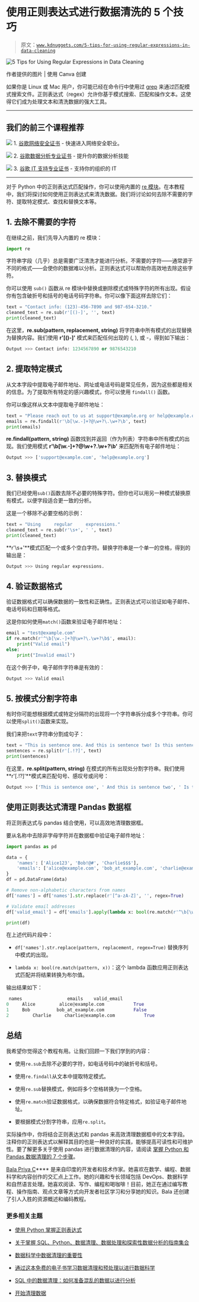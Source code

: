 # 使用正则表达式进行数据清洗的 5 个技巧

> 原文：[`www.kdnuggets.com/5-tips-for-using-regular-expressions-in-data-cleaning`](https://www.kdnuggets.com/5-tips-for-using-regular-expressions-in-data-cleaning)

![5 Tips for Using Regular Expressions in Data Cleaning](img/dd0cd3b5a960921fd88cc33160d7c5a8.png)

作者提供的图片 | 使用 Canva 创建

如果你是 Linux 或 Mac 用户，你可能已经在命令行中使用过 [grep](https://www.gnu.org/software/grep/manual/grep.html) 来通过匹配模式搜索文件。正则表达式（regex）允许你基于模式搜索、匹配和操作文本。这使得它们成为处理文本和清洗数据的强大工具。

* * *

## 我们的前三个课程推荐

![](img/0244c01ba9267c002ef39d4907e0b8fb.png) 1\. [谷歌网络安全证书](https://www.kdnuggets.com/google-cybersecurity) - 快速进入网络安全职业。

![](img/e225c49c3c91745821c8c0368bf04711.png) 2\. [谷歌数据分析专业证书](https://www.kdnuggets.com/google-data-analytics) - 提升你的数据分析技能

![](img/0244c01ba9267c002ef39d4907e0b8fb.png) 3\. [谷歌 IT 支持专业证书](https://www.kdnuggets.com/google-itsupport) - 支持你的组织的 IT

* * *

对于 Python 中的正则表达式匹配操作，你可以使用内置的 [re 模块](https://docs.python.org/3/library/re.html)。在本教程中，我们将探讨如何使用正则表达式来清洗数据。我们将讨论如何去除不需要的字符、提取特定模式、查找和替换文本等。

## 1\. 去除不需要的字符

在继续之前，我们先导入内置的 re 模块：

```py
import re
```

字符串字段（几乎）总是需要广泛清洗才能进行分析。不需要的字符——通常源于不同的格式——会使你的数据难以分析。正则表达式可以帮助你高效地去除这些字符。

你可以使用 `sub()` 函数从 re 模块中替换或删除模式或特殊字符的所有出现。假设你有包含破折号和括号的电话号码字符串。你可以像下面这样去除它们：

```py
text = "Contact info: (123)-456-7890 and 987-654-3210."
cleaned_text = re.sub(r'[()-]', '', text)
print(cleaned_text) 
```

在这里，**re.sub(pattern, replacement, string)** 将字符串中所有模式的出现替换为替换内容。我们使用 **r'[()-]'** 模式来匹配任何出现的 (, ), 或 -，得到如下输出：

```py
Output >>> Contact info: 1234567890 or 9876543210
```

## 2\. 提取特定模式

从文本字段中提取电子邮件地址、网址或电话号码是常见任务，因为这些都是相关的信息。为了提取所有特定的感兴趣模式，你可以使用 `findall()` 函数。

你可以像这样从文本中提取电子邮件地址：

```py
text = "Please reach out to us at support@example.org or help@example.org."
emails = re.findall(r'\b[\w.-]+?@\w+?\.\w+?\b', text)
print(emails)
```

**re.findall(pattern, string)** 函数找到并返回（作为列表）字符串中所有模式的出现。我们使用模式 **r'\b[\w.-]+?@\w+?\.\w+?\b'** 来匹配所有电子邮件地址：

```py
Output >>> ['support@example.com', 'help@example.org']
```

## 3\. 替换模式

我们已经使用`sub()`函数去除不必要的特殊字符。但你也可以用另一种模式替换原有模式，以便字段适合更一致的分析。

这是一个移除不必要空格的示例：

```py
text = "Using     regular     expressions."
cleaned_text = re.sub(r'\s+', ' ', text)
print(cleaned_text) 
```

**r'\s+'**模式匹配一个或多个空白字符。替换字符串是一个单一的空格，得到的输出是：

```py
Output >>> Using regular expressions.
```

## 4\. 验证数据格式

验证数据格式可以确保数据的一致性和正确性。正则表达式可以验证如电子邮件、电话号码和日期等格式。

这是你如何使用`match()`函数来验证电子邮件地址：

```py
email = "test@example.com"
if re.match(r'^\b[\w.-]+?@\w+?\.\w+?\b$', email):
    print("Valid email")  
else:
    print("Invalid email")
```

在这个例子中，电子邮件字符串是有效的：

```py
Output >>> Valid email
```

## 5\. 按模式分割字符串

有时你可能想根据模式或特定分隔符的出现将一个字符串拆分成多个字符串。你可以使用`split()`函数来实现。

我们来把`text`字符串分割成句子：

```py
text = "This is sentence one. And this is sentence two! Is this sentence three?"
sentences = re.split(r'[.!?]', text)
print(sentences) 
```

在这里，**re.split(pattern, string)** 在模式的所有出现处分割字符串。我们使用**r'[.!?]'**模式来匹配句号、感叹号或问号：

```py
Output >>> ['This is sentence one', ' And this is sentence two', ' Is this sentence three', '']
```

## 使用正则表达式清理 Pandas 数据框

将正则表达式与 pandas 结合使用，可以高效地清理数据框。

要从名称中去除非字母字符并在数据框中验证电子邮件地址：

```py
import pandas as pd

data = {
	'names': ['Alice123', 'Bob!@#', 'Charlie$$$'],
	'emails': ['alice@example.com', 'bob_at_example.com', 'charlie@example.com']
}
df = pd.DataFrame(data)

# Remove non-alphabetic characters from names
df['names'] = df['names'].str.replace(r'[^a-zA-Z]', '', regex=True)

# Validate email addresses
df['valid_email'] = df['emails'].apply(lambda x: bool(re.match(r'^\b[\w.-]+?@\w+?\.\w+?\b$', x)))

print(df)
```

在上述代码片段中：

+   `df['names'].str.replace(pattern, replacement, regex=True)` 替换序列中模式的出现。

+   `lambda x: bool(re.match(pattern, x))`：这个 lambda 函数应用正则表达式匹配并将结果转换为布尔值。

输出结果如下：

```py
 names           	   emails    valid_email
0	  Alice	        alice@example.com     	    True
1  	  Bob          bob_at_example.com    	    False
2         Charlie     charlie@example.com     	    True
```

## 总结

我希望你觉得这个教程有用。让我们回顾一下我们学到的内容：

+   使用`re.sub`去除不必要的字符，如电话号码中的破折号和括号。

+   使用`re.findall`从文本中提取特定模式。

+   使用`re.sub`替换模式，例如将多个空格转换为一个空格。

+   使用`re.match`验证数据格式，以确保数据符合特定格式，如验证电子邮件地址。

+   要根据模式分割字符串，应用`re.split`。

实际操作中，你将结合正则表达式和 pandas 来高效清理数据框中的文本字段。注释你的正则表达式以解释其目的也是一种良好的实践，能够提高可读性和可维护性。要了解更多关于使用 pandas 进行数据清理的内容，请阅读 [掌握 Python 和 Pandas 数据清理的 7 个步骤](https://www.kdnuggets.com/7-steps-to-mastering-data-cleaning-with-python-and-pandas)。

**[](https://twitter.com/balawc27)**[Bala Priya C](https://www.kdnuggets.com/wp-content/uploads/bala-priya-author-image-update-230821.jpg)**** 是来自印度的开发者和技术作家。她喜欢在数学、编程、数据科学和内容创作的交汇点上工作。她的兴趣和专长领域包括 DevOps、数据科学和自然语言处理。她喜欢阅读、写作、编程和喝咖啡！目前，她正在通过编写教程、操作指南、观点文章等方式向开发者社区学习和分享她的知识。Bala 还创建了引人入胜的资源概述和编码教程。

### 更多相关主题

+   [使用 Python 掌握正则表达式](https://www.kdnuggets.com/2023/08/mastering-regular-expressions-python.html)

+   [关于掌握 SQL、Python、数据清理、数据处理和探索性数据分析的指南集合](https://www.kdnuggets.com/collection-of-guides-on-mastering-sql-python-data-cleaning-data-wrangling-and-exploratory-data-analysis)

+   [数据科学中数据清理的重要性](https://www.kdnuggets.com/2023/08/importance-data-cleaning-data-science.html)

+   [通过这本免费的电子书学习数据清理和预处理以进行数据科学](https://www.kdnuggets.com/2023/08/learn-data-cleaning-preprocessing-data-science-free-ebook.html)

+   [SQL 中的数据清理：如何准备混乱的数据以进行分析](https://www.kdnuggets.com/data-cleaning-in-sql-how-to-prepare-messy-data-for-analysis)

+   [开始清理数据](https://www.kdnuggets.com/2022/01/getting-started-cleaning-data.html)
